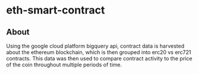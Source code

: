 # eth-smart-contract

## About
Using the google cloud platform bigquery api, contract data is harvested about the ethereum blockchain, which is then grouped into erc20 vs erc721 contracts. This data was then used to compare contract activity to the price of the coin throughout multiple periods of time.

